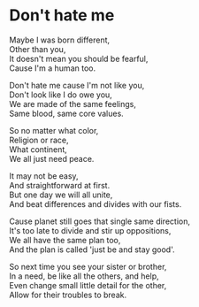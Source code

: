 # Don't hate me

Maybe I was born different,  
Other than you,  
It doesn't mean you should be fearful,  
Cause I'm a human too.  

Don't hate me cause I'm not like you,  
Don't look like I do owe you,  
We are made of the same feelings,  
Same blood, same core values.  

So no matter what color,  
Religion or race,  
What continent,  
We all just need peace.  

It may not be easy,  
And straightforward at first.  
But one day we will all unite,  
And beat differences and divides with our fists.  

Cause planet still goes that single same direction,  
It's too late to divide and stir up oppositions,  
We all have the same plan too,  
And the plan is called 'just be and stay good'.  

So next time you see your sister or brother,  
In a need, be like all the others, and help,  
Even change small little detail for the other,   
Allow for their troubles to break.  
